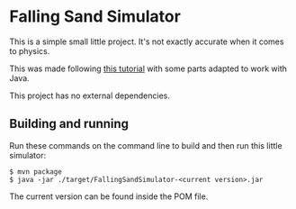 # Falling Sand Simulator

This is a simple small little project. It's not exactly accurate when it comes to physics.

This was made following [this tutorial](https://www.youtube.com/watch?v=L4u7Zy_b868) with some parts adapted to work with Java. 

This project has no external dependencies.

## Building and running

Run these commands on the command line to build and then run this little simulator:

```console
$ mvn package
$ java -jar ./target/FallingSandSimulator-<current version>.jar
```

The current version can be found inside the POM file.